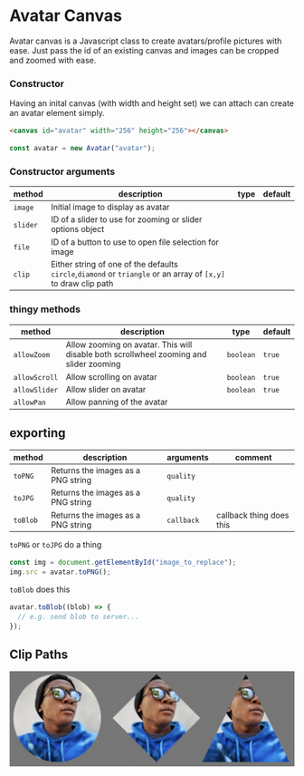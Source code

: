 # Avatar Canvas

Avatar canvas is a Javascript class to create avatars/profile pictures with ease. Just pass the id of an existing canvas and images can be cropped and zoomed with ease.

### Constructor

Having an inital canvas (with width and height set) we can attach can create an avatar element simply.

```html
<canvas id="avatar" width="256" height="256"></canvas>
```

```javascript
const avatar = new Avatar("avatar");
```

### Constructor arguments

| method   | description                                                                                                    | type | default |
| -------- | -------------------------------------------------------------------------------------------------------------- | ---- | ------- |
| `image`  | Initial image to display as avatar                                                                             |      |         |
| `slider` | ID of a slider to use for zooming or slider options object                                                     |      |         |
| `file`   | ID of a button to use to open file selection for image                                                         |      |         |
| `clip`   | Either string of one of the defaults `circle`,`diamond` or `triangle` or an array of `[x,y]` to draw clip path |      |         |

### thingy methods

| method        | description                                                                            | type      | default |
| ------------- | -------------------------------------------------------------------------------------- | --------- | ------- |
| `allowZoom`   | Allow zooming on avatar. This will disable both scrollwheel zooming and slider zooming | `boolean` | `true`  |
| `allowScroll` | Allow scrolling on avatar                                                              | `boolean` | `true`  |
| `allowSlider` | Allow slider on avatar                                                                 | `boolean` | `true`  |
| `allowPan`    | Allow panning of the avatar                                                            |

## exporting

| method   | description                        | arguments  | comment                  |
| -------- | ---------------------------------- | ---------- | ------------------------ |
| `toPNG`  | Returns the images as a PNG string | `quality`  |                          |
| `toJPG`  | Returns the images as a PNG string | `quality`  |                          |
| `toBlob` | Returns the images as a PNG string | `callback` | callback thing does this |

`toPNG` or `toJPG` do a thing

```javascript
const img = document.getElementById("image_to_replace");
img.src = avatar.toPNG();
```

`toBlob` does this

```javascript
avatar.toBlob((blob) => {
  // e.g. send blob to server...
});
```

## Clip Paths

<img src="https://raw.githubusercontent.com/davenicholson-xyz/avatar/main/docs/default-clip-paths.png" alt="Default clip paths" width=600px/>
